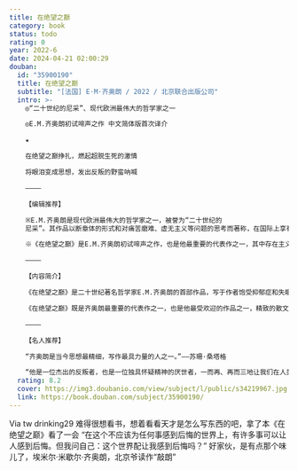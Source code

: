 ```yaml
---
title: 在绝望之巅
category: book
status: todo
rating: 0
year: 2022-6
date: 2024-04-21 02:00:29
douban:
  id: "35900190"
  title: 在绝望之巅
  subtitle: "[法国] E·M·齐奥朗 / 2022 / 北京联合出版公司"
  intro: >-
    ◎“二十世纪的尼采”、现代欧洲最伟大的哲学家之一

    ◎E.M.齐奥朗初试啼声之作 中文简体版首次译介

    ★

    在绝望之巅挣扎，燃起超脱生死的激情

    将眼泪变成思想，发出反叛的野蛮呐喊

    ————

    【编辑推荐】

    ※E.M.齐奥朗是现代欧洲最伟大的哲学家之一，被誉为“二十世纪的
    尼采”。其作品以断章体的形式和对痛苦磨难、虚无主义等问题的思考而著称，在国际上享有盛誉，被翻译成十几种语言。苏珊·桑塔格、伊塔洛·卡尔维诺、米兰·昆德拉、保罗·策兰、萨缪尔·贝克特等诸多当代名家一致推崇。

    ※《在绝望之巅》是E.M.齐奥朗初试啼声之作，也是他最重要的代表作之一，其中存在主义式的绝望令人震惊而又振奋，展现了一种新奇的、抒情的、反体系化的哲学风格，奠定了他的创作基调，成为他之后作品的思想源泉，是了解齐奥朗思想脉络的必读之作。

    ————

    【内容简介】

    《在绝望之巅》是二十世纪著名哲学家E.M.齐奥朗的首部作品，写于作者饱受抑郁症和失眠症困扰时期。齐奥朗在其中对种种形而上学问题提出了自己的独特见解，主题涉及荒谬、异化、抑郁、失眠、爱情、狂喜、苦难、贫穷、善恶等。本书以一种新奇的、抒情的、反体系化的哲学风格，奠定了齐奥朗的创作基调，作为这位现代哲学家的思想源泉，意义重大。

    《在绝望之巅》既是齐奥朗最重要的代表作之一，也是他最受欢迎的作品之一，精致的散文语言、断章体的创作形式和悲观的哲学思想有机结合，表现出荒诞主义和后现代主义态度，对西方知识界产生了极大影响。

    ————

    【名人推荐】

    “齐奥朗是当今思想最精细，写作最具力量的人之一。”——苏珊·桑塔格

    “他是一位杰出的反叛者，也是一位独具怀疑精神的厌世者，一而再、再而三地让我们在人类存在的虚无当中惊醒过来。”——诺曼·马内阿
  rating: 8.2
  cover: https://img3.doubanio.com/view/subject/l/public/s34219967.jpg
  link: https://book.douban.com/subject/35900190/
---
```


Via tw drinking29 难得很想看书，想着看看天才是怎么写东西的吧，拿了本《在绝望之巅》看了一会
“在这个不应该为任何事感到后悔的世界上，有许多事可以让人感到后悔。但我问自己：这个世界配让我感到后悔吗？”
好家伙，是有点那个味儿了，埃米尔·米歇尔·齐奥朗，北京爷读作“敲朗”
